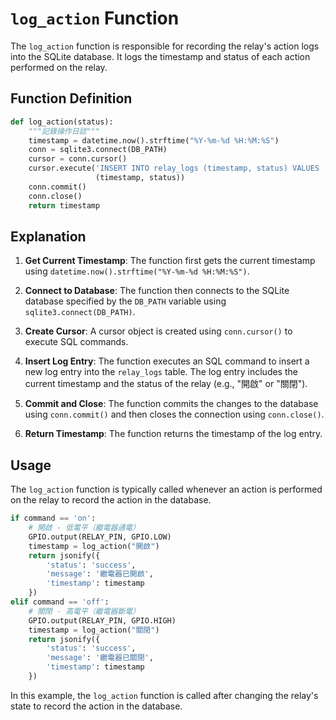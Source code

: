 # `log_action` Function

The `log_action` function is responsible for recording the relay's action logs into the SQLite database. It logs the timestamp and status of each action performed on the relay.

## Function Definition

```python
def log_action(status):
    """記錄操作日誌"""
    timestamp = datetime.now().strftime("%Y-%m-%d %H:%M:%S")
    conn = sqlite3.connect(DB_PATH)
    cursor = conn.cursor()
    cursor.execute('INSERT INTO relay_logs (timestamp, status) VALUES (?, ?)', 
                   (timestamp, status))
    conn.commit()
    conn.close()
    return timestamp
```

## Explanation

1. **Get Current Timestamp**: The function first gets the current timestamp using `datetime.now().strftime("%Y-%m-%d %H:%M:%S")`.

2. **Connect to Database**: The function then connects to the SQLite database specified by the `DB_PATH` variable using `sqlite3.connect(DB_PATH)`.

3. **Create Cursor**: A cursor object is created using `conn.cursor()` to execute SQL commands.

4. **Insert Log Entry**: The function executes an SQL command to insert a new log entry into the `relay_logs` table. The log entry includes the current timestamp and the status of the relay (e.g., "開啟" or "關閉").

5. **Commit and Close**: The function commits the changes to the database using `conn.commit()` and then closes the connection using `conn.close()`.

6. **Return Timestamp**: The function returns the timestamp of the log entry.

## Usage

The `log_action` function is typically called whenever an action is performed on the relay to record the action in the database.

```python
if command == 'on':
    # 開啟 - 低電平（繼電器通電）
    GPIO.output(RELAY_PIN, GPIO.LOW)
    timestamp = log_action("開啟")
    return jsonify({
        'status': 'success',
        'message': '繼電器已開啟',
        'timestamp': timestamp
    })
elif command == 'off':
    # 關閉 - 高電平（繼電器斷電）
    GPIO.output(RELAY_PIN, GPIO.HIGH)
    timestamp = log_action("關閉")
    return jsonify({
        'status': 'success',
        'message': '繼電器已關閉',
        'timestamp': timestamp
    })
```

In this example, the `log_action` function is called after changing the relay's state to record the action in the database.
